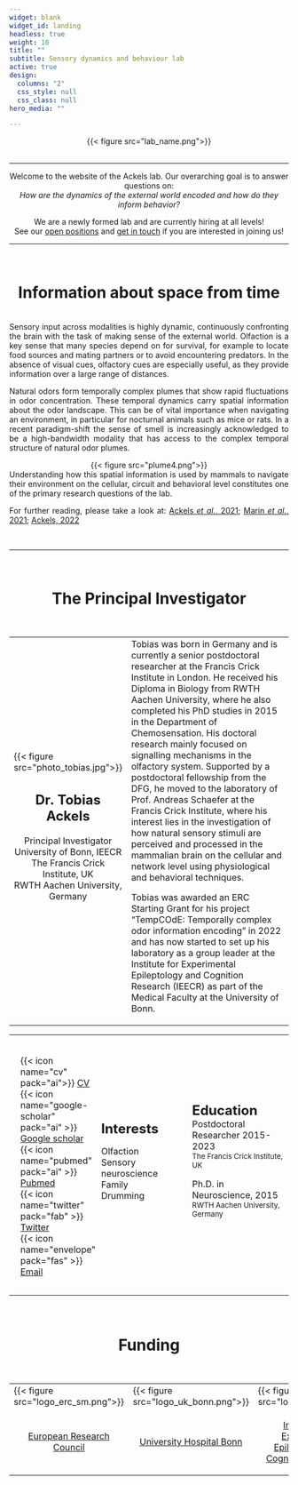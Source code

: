 ```yaml
---
widget: blank
widget_id: landing
headless: true
weight: 10
title: ""
subtitle: Sensory dynamics and behaviour lab
active: true
design:
  columns: "2"
  css_style: null
  css_class: null
hero_media: ""

---
```


<!-- Lab name section -->
<div align="center">
{{< figure src="lab_name.png">}}
</div>
<br>

---

<!-- Introduction section -->
<div style="text-align:center"> Welcome to the website of the Ackels lab. Our overarching goal is to answer questions on:  
<br><em>How are the dynamics of the external world encoded and how do they inform behavior?</em>
<p>

We are a newly formed lab and are currently hiring at all levels!  
See our [open positions](/positions) and [get in touch](/contact) if you are interested in joining us! </div>

---
<br>

<!-- Info from space section -->
<h1 style="text-align: center;">Information about space from time</h1>
<br>


<div style="text-align:justify">
Sensory input across modalities is highly dynamic, continuously confronting the brain with the task of making sense of the external world. Olfaction is a key sense that many species depend on for survival, for example to locate food sources and mating partners or to avoid encountering predators. In the absence of visual cues, olfactory cues are especially useful, as they provide information over a large range of distances.  
<p>

Natural odors form temporally complex plumes that show rapid fluctuations in odor concentration. These temporal dynamics carry spatial information about the odor landscape. This can be of vital importance when navigating an environment, in particular for nocturnal animals such as mice or rats. In a recent paradigm-shift the sense of smell is increasingly acknowledged to be a high-bandwidth modality that has access to the complex temporal structure of natural odor plumes.  


<div align="center">
{{< figure src="plume4.png">}}
</div>

<div style="text-align:justify">
Understanding how this spatial information is used by mammals to navigate their environment on the cellular, circuit and behavioral level constitutes one of the primary research questions of the lab.  
<p>

For further reading, please take a look at: [Ackels <em>et al.</em>, 2021](https://doi.org/10.1038/s41586-021-03514-2); [Marin <em>et al.</em>, 2021](https://doi.org/10.1007/s00441-020-03395-3); [Ackels, 2022](https://doi.org/10.1515/nf-2022-0006)  
</div>
<br>

---
<br>

<!-- PI section -->
<h1 style="text-align: center;">The Principal Investigator</h1>
<br>

<table style='width: 100%' border='0'>
<tr>

<td style='width:30%;'>
{{< figure src="photo_tobias.jpg">}}  
<div style="text-align:center">

## Dr. Tobias Ackels  
Principal Investigator  
University of Bonn, IEECR  
The Francis Crick Institute, UK  
RWTH Aachen University, Germany  
</div>
</td>

<td style='width:70%;'>
<font size="3">
Tobias was born in Germany and is currently a senior postdoctoral researcher at the Francis Crick Institute in London. He received his Diploma in Biology from RWTH Aachen University, where he also completed his PhD studies in 2015 in the Department of Chemosensation. His doctoral research mainly focused on signalling mechanisms in the olfactory system. Supported by a postdoctoral fellowship from the DFG, he moved to the laboratory of Prof. Andreas Schaefer at the Francis Crick Institute, where his interest lies in the investigation of how natural sensory stimuli are perceived and processed in the mammalian brain on the cellular and network level using physiological and behavioral techniques.  </font>
<p>

<font size="3">
Tobias was awarded an ERC Starting Grant for his project “TempCOdE: Temporally complex odor information encoding” in 2022 and has now started to set up his laboratory as a group leader at the Institute for Experimental Epileptology and Cognition Research (IEECR) as part of the Medical Faculty at the University of Bonn.  </font>
</tr>
</table>

<table style='width: 100%' border='0'>

<tr>
<td style='width:30%;padding:20px 5px 0px 20px'>
<table>
<tr>
<font size="3">

{{< icon name="cv" pack="ai">}} [CV](http://ackelslab.com/uploads/CV_Tobias_Ackels.pdf)  
{{< icon name="google-scholar" pack="ai" >}} [Google scholar](https://scholar.google.co.uk/citations?hl=en&user=Wni3Z2gAAAAJ&view_op=list_works&sortby=pubdate)  
{{< icon name="pubmed" pack="ai" >}} [Pubmed](https://pubmed.ncbi.nlm.nih.gov/?term=ackels+t)  
{{< icon name="twitter" pack="fab" >}} [Twitter](https://twitter.com/tobiasackels)  
{{< icon name="envelope" pack="fas" >}} [Email](mailto:ackelsgroup@ieecr-bonn.de)   
</font>
</tr>
</table>
</td>

<td style='width:30%;padding:0px 10px 0px 0px'>
<font size="5"><strong>Interests</strong></font><br>
<font size="3">

Olfaction  
Sensory neuroscience  
Family  
Drumming  
</td>

<td style='width:35%;'>
<font size="5"><strong>Education</strong></font><br>
<font size="3">Postdoctoral Researcher 2015-2023</font><br>
<font size="2">The Francis Crick Institute, UK</font><br>
<p>

<font size="3">Ph.D. in Neuroscience, 2015</font><br>
<font size="2">RWTH Aachen University, Germany</font><br>
</td>
</tr>
</table>



<br>

<!-- Funding section -->
<h1 style="text-align: center;">Funding</h1>
<br>

<table style='width: 100%' border='0'>
<tr>

<td style='width:21.5%;'>
{{< figure src="logo_erc_sm.png">}}
</td>

<td style='width:25%;'>
{{< figure src="logo_uk_bonn.png">}}
<div style="text-align:center">
</td>

<td style='width:28.5%;'>
{{< figure src="logo_ieecr.png">}}
</td>

<td style='width:25%;'>
{{< figure src="logo_uni_bonn.png">}}
</td>
</tr>

<tr>
<td style='width:21.5%;'>
<div style="text-align:center">

[European Research Council](https://erc.europa.eu/homepage)
</div></td>

<td style='width:25%;'>
<div style="text-align:center">

[University Hospital Bonn](https://www.ukbonn.de/en)
</div>
</td>

<td style='width:28.5%;'>
<div style="text-align:center">

[Institut[e for Experimental Epileptology and Cognition Research]](https://www.ieecr-bonn.de/)
</div>
</td>
<td style='width:25%;'>
<div style="text-align:center">

[University of Bonn](https://www.uni-bonn.de/)
</td>
</tr>

</table>